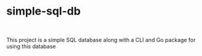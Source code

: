 <h1>simple-sql-db</h1><p>&nbsp;</p><p>This project is a simple SQL database along with a CLI and Go package for using this database</p>